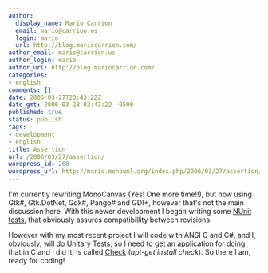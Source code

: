 ```yaml
---
author:
  display_name: Mario Carrion
  email: mario@carrion.ws
  login: mario
  url: http://blog.mariocarrion.com/
author_email: mario@carrion.ws
author_login: mario
author_url: http://blog.mariocarrion.com/
categories:
- english
comments: []
date: 2006-03-27T23:43:22Z
date_gmt: 2006-03-28 03:43:22 -0500
published: true
status: publish
tags:
- development
- english
title: Assertion
url: /2006/03/27/assertion/
wordpress_id: 260
wordpress_url: http://mario.monouml.org/index.php/2006/03/27/assertion/
---
```


<p>I'm currently rewriting MonoCanvas (Yes! One more time!!), but now using Gtk#, Gtk.DotNet, Gdk#, Pango# and GDI+, however that's not the main discussion here. With this newer development I began writing some <a href="http://www.nunit.org">NUnit</a> <a href="https://forgesvn1.novell.com/svn/monouml/trunk/monocanvas/gtksharp-based/MonoCanvasTests/">tests</a>, that obviously assures compatibillity between revisions.</p>
<p>However with my most recent project I will code with ANSI C and C#, and I, obviously, will do Unitary Tests, so I need to get an application for doing that in C and I did it, is called <a href="http://check.sourceforge.net/">Check</a> (<em>apt-get install check</em>). So there I am, ready for coding!</p>
